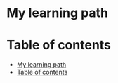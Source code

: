 # My learning path

# Table of contents

- [My learning path](#my-learning-path)
- [Table of contents](#table-of-contents)
